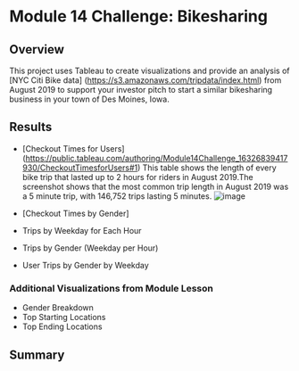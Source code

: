 # Module 14 Challenge: Bikesharing

## Overview  
This project uses Tableau to create visualizations and provide an analysis of [NYC Citi Bike data] (https://s3.amazonaws.com/tripdata/index.html) from August 2019 to support your investor pitch to start a similar bikesharing business in your town of Des Moines, Iowa.

## Results
* [Checkout Times for Users] (https://public.tableau.com/authoring/Module14Challenge_16326839417930/CheckoutTimesforUsers#1) 
This table shows the length of every bike trip that lasted up to 2 hours for riders in August 2019.The screenshot shows that the most common trip length in August 2019 was a 5 minute trip, with 146,752 trips lasting 5 minutes.
![image](![image](https://user-images.githubusercontent.com/86338416/134822909-e3cac0a2-7aaf-4c19-928b-08fa470855e4.png))  

* [Checkout Times by Gender]
* Trips by Weekday for Each Hour
* Trips by Gender (Weekday per Hour)
* User Trips by Gender by Weekday

### Additional Visualizations from Module Lesson
* Gender Breakdown
* Top Starting Locations
* Top Ending Locations

## Summary  
